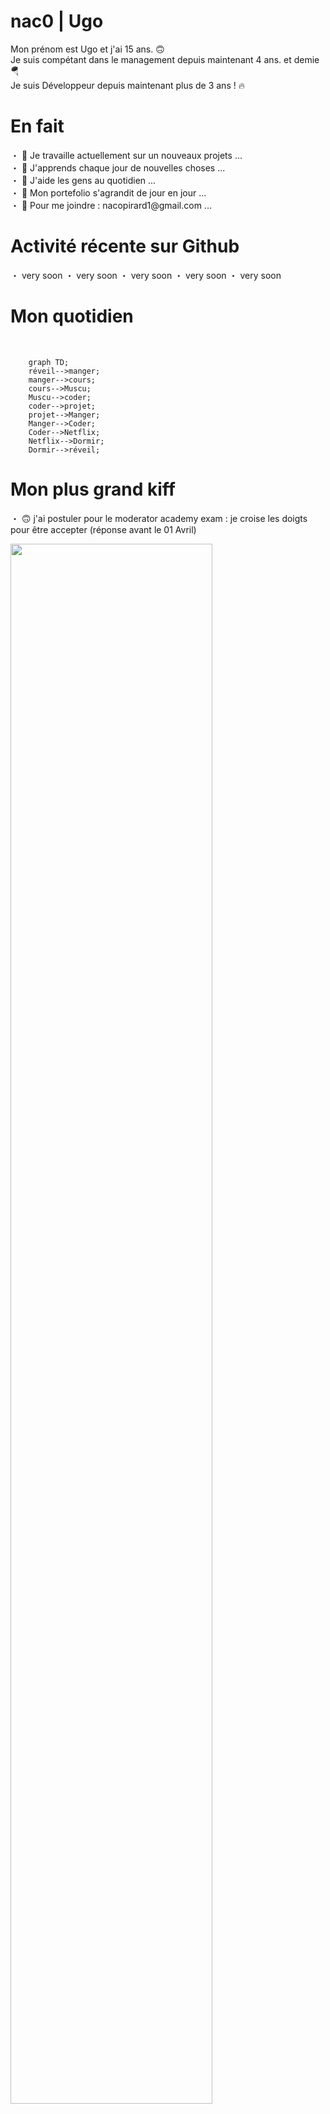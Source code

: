 <h1>nac0 | Ugo  </h1>

<p> Mon prénom est Ugo et j'ai 15 ans. 🙃 <br> 
Je suis compétant dans le management depuis maintenant 4 ans. et demie 🪂 <br> 
Je suis Développeur depuis maintenant plus de 3 ans ! 🔥</p>                                                     

<h1> En fait  </h1>

<p> ・ 📡 Je travaille actuellement  sur un nouveaux projets ... <br> 
    ・ 🌱 J'apprends chaque jour de nouvelles choses ... <br>
    ・ 👯 J'aide les gens au quotidien ... <br> 
    ・ 📂 Mon portefolio s'agrandit de jour en jour ... <br>
    ・ 💎 Pour me joindre : nacopirard1@gmail.com ... <br>
  </p>
  
 <h1> Activité récente sur Github </h1>
 
<p> ・ very soon
    ・ very soon
    ・ very soon
    ・ very soon
    ・ very soon
   
  </p>

<h1> Mon quotidien </h1>

<br>

```mermaid 
    graph TD;
    réveil-->manger;
    manger-->cours;
    cours-->Muscu;
    Muscu-->coder;
    coder-->projet;
    projet-->Manger;
    Manger-->Coder;
    Coder-->Netflix;
    Netflix-->Dormir;
    Dormir-->réveil;
```



<h1> Mon plus grand kiff </h1>
<p> ・ 🙃 j'ai postuler pour le moderator academy exam : je croise les doigts pour être accepter (réponse avant le 01 Avril)
  </p>

<a href="https://discord.gg/soon"><img width="80%" src="https://cdn.discordapp.com/attachments/1041007186324750387/1041820526445854751/611add32e78d0ab99248cb85_0_0_jPRiC20kL0bhaU.jpg"></a>

<h1> Mes futures projets 🤞🏻 </h1>
    
<br> 

    🧪 Staff | discord.gg/OneCube

<br> 

    🔭 Modérateur | discord.gg/inoxtag

<br> 

    🗞️ Modérateur | discord.gg/michoufr
<br>

    🤖 Faire partie de l'équipe | discord.gg/Unosial
    
<h1> Statistiques GitHub </h1>
<br>


![GHstats](https://github-readme-stats.vercel.app/api?username=nac0sensei&show_icons=true&hide_border=false&title_color=3B1F94f&icon_color=FFE500&bg_color=09131B&text_color=ffffff&border_color=0c1a25)


    
   
    
